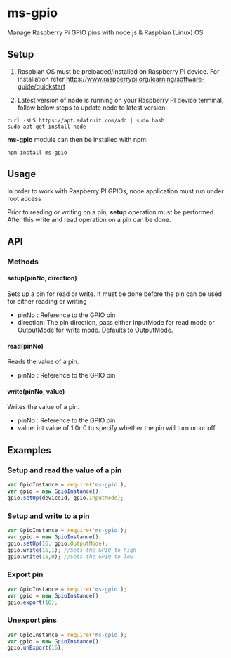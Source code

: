 ms-gpio
==========

Manage Raspberry Pi GPIO pins with node.js & Raspbian (Linux) OS

## Setup

1. Raspbian OS must be preloaded/installed on Raspberry PI device. For installation refer https://www.raspberrypi.org/learning/software-guide/quickstart

2. Latest version of node is running on your Raspberry PI device terminal, follow below steps to update node to latest version:
```
curl -sLS https://apt.adafruit.com/add | sudo bash
sudo apt-get install node
```

**ms-gpio** module can then be installed with npm:
```
npm install ms-gpio
```

## Usage
In order to work with Raspberry PI GPIOs, node application must run under root access

Prior to reading or writing on a pin, **setup** operation must be performed. After this write and read operation on a pin can be done.

## API

### Methods

#### setup(pinNo, direction)
Sets up a pin for read or write. It must be done before the pin can be used for either reading or writing
* pinNo : Reference to the GPIO pin
* direction: The pin direction, pass either InputMode for read mode or OutputMode for write mode. Defaults to OutputMode.

#### read(pinNo)
Reads the value of a pin.
* pinNo : Reference to the GPIO pin

#### write(pinNo, value)
Writes the value of a pin.
* pinNo : Reference to the GPIO pin
* value: int value of 1 0r 0 to specify whether the pin will turn on or off.

## Examples

### Setup and read the value of a pin
```js
var GpioInstance = require('ms-gpio');
var gpio = new GpioInstance();
gpio.setUp(deviceId, gpio.InputMode);
```

### Setup and write to a pin
```js
var GpioInstance = require('ms-gpio');
var gpio = new GpioInstance();
gpio.setUp(16, gpio.OutputMode);
gpio.write(16,1); //Sets the GPIO to high
gpio.write(16,0); //Sets the GPIO to low

```

### Export pin
```js
var GpioInstance = require('ms-gpio');
var gpio = new GpioInstance();
gpio.export(16);
```

### Unexport pins
```js
var GpioInstance = require('ms-gpio');
var gpio = new GpioInstance();
gpio.unExport(16);
```
